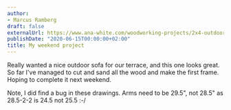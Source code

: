 ```yaml
---
author:
- Marcus Ramberg
draft: false
externalUrl: https://www.ana-white.com/woodworking-projects/2x4-outdoor-sofa
publishDate: "2020-06-15T00:00:00+02:00"
title: My weekend project
---
```


Really wanted a nice outdoor sofa for our terrace, and this one looks great. So far I've managed to cut and sand all the wood and make the first frame. Hoping to complete it next weekend.

Note, I did find a bug in these drawings.  Arms need to be 29.5", not 28.5" as 28.5-2-2 is 24.5 not 25.5 :-/
